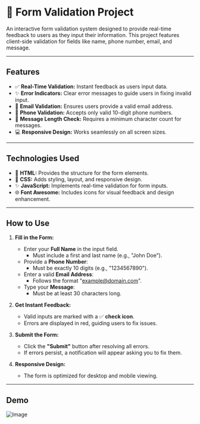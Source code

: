 # 📝 Form Validation Project

An interactive form validation system designed to provide real-time feedback to users as they input their information. This project features client-side validation for fields like name, phone number, email, and message.

---

## Features
- ✅ **Real-Time Validation:** Instant feedback as users input data.
- ✨ **Error Indicators:** Clear error messages to guide users in fixing invalid input.
- 📧 **Email Validation:** Ensures users provide a valid email address.
- 📱 **Phone Validation:** Accepts only valid 10-digit phone numbers.
- 📝 **Message Length Check:** Requires a minimum character count for messages.
- 💻 **Responsive Design:** Works seamlessly on all screen sizes.

---

## Technologies Used
- 🎨 **HTML:** Provides the structure for the form elements.
- 🎨 **CSS:** Adds styling, layout, and responsive design.
- ✨ **JavaScript:** Implements real-time validation for form inputs.
- 🌐 **Font Awesome:** Includes icons for visual feedback and design enhancement.

---

## How to Use
1. **Fill in the Form:**
   - Enter your **Full Name** in the input field.
     - Must include a first and last name (e.g., "John Doe").
   - Provide a **Phone Number**:
     - Must be exactly 10 digits (e.g., "1234567890").
   - Enter a valid **Email Address**:
     - Follows the format "example@domain.com".
   - Type your **Message**:
     - Must be at least 30 characters long.

2. **Get Instant Feedback:**
   - Valid inputs are marked with a ✅ **check icon**.
   - Errors are displayed in red, guiding users to fix issues.

3. **Submit the Form:**
   - Click the **"Submit"** button after resolving all errors.
   - If errors persist, a notification will appear asking you to fix them.

4. **Responsive Design:**
   - The form is optimized for desktop and mobile viewing.

---

## Demo

![Image](https://github.com/user-attachments/assets/d3eab587-8c1d-43aa-b827-0760ef72444e)
